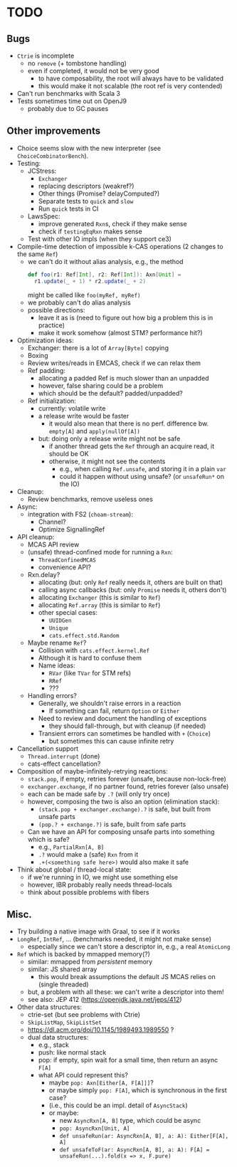<!--

   SPDX-License-Identifier: Apache-2.0
   Copyright 2016-2021 Daniel Urban and contributors listed in NOTICE.txt

   Licensed under the Apache License, Version 2.0 (the "License");
   you may not use this file except in compliance with the License.
   You may obtain a copy of the License at

       http://www.apache.org/licenses/LICENSE-2.0

   Unless required by applicable law or agreed to in writing, software
   distributed under the License is distributed on an "AS IS" BASIS,
   WITHOUT WARRANTIES OR CONDITIONS OF ANY KIND, either express or implied.
   See the License for the specific language governing permissions and
   limitations under the License.

--->

# TODO

## Bugs

- `Ctrie` is incomplete
  - no `remove` (+ tombstone handling)
  - even if completed, it would not be very good
    - to have composability, the root will always have to be validated
    - this would make it not scalable (the root ref is very contended)
- Can't run benchmarks with Scala 3
- Tests sometimes time out on OpenJ9
  - probably due to GC pauses

## Other improvements

- Choice seems slow with the new interpreter (see `ChoiceCombinatorBench`).
- Testing:
  - JCStress:
    - `Exchanger`
    - replacing descriptors (weakref?)
    - Other things (Promise? delayComputed?)
    - Separate tests to `quick` and `slow`
    - Run `quick` tests in CI
  - LawsSpec:
    - improve generated `Rxn`s, check if they make sense
    - check if `testingEqRxn` makes sense
  - Test with other IO impls (when they support ce3)
- Compile-time detection of impossible k-CAS operations (2 changes to the same `Ref`)
    - we can't do it without alias analysis, e.g., the method
      ```scala
      def foo(r1: Ref[Int], r2: Ref[Int]): Axn[Unit] =
        r1.update(_ + 1) * r2.update(_ + 2)
      ```
      might be called like `foo(myRef, myRef)`
    - we probably can't do alias analysis
    - possible directions:
      - leave it as is (need to figure out how big a problem this is in practice)
      - make it work somehow (almost STM? performance hit?)
- Optimization ideas:
  - Exchanger: there is a lot of `Array[Byte]` copying
  - Boxing
  - Review writes/reads in EMCAS, check if we can relax them
  - Ref padding:
    - allocating a padded Ref is much slower than an unpadded
    - however, false sharing could be a problem
    - which should be the default? padded/unpadded?
  - Ref initialization:
    - currently: volatile write
    - a release write would be faster
      - it would also mean that there is no perf. difference bw. `empty[A]` and `apply(nullOf[A])`
    - but: doing only a release write might not be safe
      - if another thread gets the `Ref` through an acquire read, it should be OK
      - otherwise, it might not see the contents
        - e.g., when calling `Ref.unsafe`, and storing it in a plain `var`
        - could it happen without using unsafe? (or `unsafeRun*` on the IO)
- Cleanup:
  - Review benchmarks, remove useless ones
- Async:
  - integration with FS2 (`choam-stream`):
    - Channel?
    - Optimize SignallingRef
- API cleanup:
  - MCAS API review
  - (unsafe) thread-confined mode for running a `Rxn`:
    - `ThreadConfinedMCAS`
    - convenience API?
  - Rxn.delay?
    - allocating (but: only `Ref` really needs it, others are built on that)
    - calling async callbacks (but: only `Promise` needs it, others don't)
    - allocating `Exchanger` (this is similar to `Ref`)
    - allocating `Ref.array` (this is similar to `Ref`)
    - other special cases:
      - `UUIDGen`
      - `Unique`
      - `cats.effect.std.Random`
  - Maybe rename `Ref`?
    - Collision with `cats.effect.kernel.Ref`
    - Although it is hard to confuse them
    - Name ideas:
      - `RVar` (like `TVar` for STM refs)
      - `RRef`
      - ???
  - Handling errors?
    - Generally, we shouldn't raise errors in a reaction
      - If something can fail, return `Option` or `Either`
    - Need to review and document the handling of exceptions
      - they should fall-through, but with cleanup (if needed)
    - Transient errors can sometimes be handled with `+` (`Choice`)
      - but sometimes this can cause infinite retry
- Cancellation support
  - `Thread.interrupt` (done)
  - cats-effect cancellation?
- Composition of maybe-infinitely-retrying reactions:
  - `stack.pop`, if empty, retries forever (unsafe, because non-lock-free)
  - `exchanger.exchange`, if no partner found, retries forever (also unsafe)
  - each can be made safe by `.?` (will only try once)
  - however, composing the two is also an option (elimination stack):
    - `(stack.pop + exchanger.exchange).?` is safe, but built from unsafe parts
    - `(pop.? + exchange.?)` is safe, built from safe parts
  - Can we have an API for composing unsafe parts into something which is safe?
    - e.g., `PartialRxn[A, B]`
    - `.?` would make a (safe) `Rxn` from it
    - `.+(<something safe here>)` would also make it safe
- Think about global / thread-local state:
  - if we're running in IO, we might use something else
  - however, IBR probably really needs thread-locals
  - think about possible problems with fibers

## Misc.

- Try building a native image with Graal, to see if it works
- `LongRef`, `IntRef`, ... (benchmarks needed, it might not make sense)
  - especially since we can't store a descriptor in, e.g., a real `AtomicLong`
- `Ref` which is backed by mmapped memory(?)
  - similar: mmapped from _persistent_ memory
  - similar: JS shared array
    - this would break assumptions the default JS MCAS relies on (single threaded)
  - but, a problem with all these: we can't write a descriptor into them!
  - see also: JEP 412 (https://openjdk.java.net/jeps/412)
- Other data structures:
  - ctrie-set (but see problems with Ctrie)
  - `SkipListMap`, `SkipListSet`
  - https://dl.acm.org/doi/10.1145/1989493.1989550 ?
  - dual data structures:
    - e.g., stack
    - push: like normal stack
    - pop: if empty, spin wait for a small time, then return an async `F[A]`
    - what API could represent this?
      - maybe `pop: Axn[Either[A, F[A]]]`?
      - or maybe simply `pop: F[A]`, which is synchronous in the first case?
      - (i.e., this could be an impl. detail of `AsyncStack`)
      - or maybe:
        - new `AsyncRxn[A, B]` type, which could be async
        - `pop: AsyncRxn[Unit, A]`
        - `def unsafeRun(ar: AsyncRxn[A, B], a: A): Either[F[A], A]`
        - `def unsafeToF(ar: AsyncRxn[A, B], a: A): F[A] = unsafeRun(...).fold(x => x, F.pure)`
